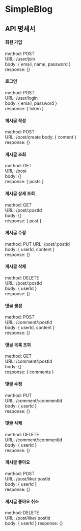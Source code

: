 # SimpleBlog  
## API 명세서  
#### 회원 가입
method: POST  
URL: /user/join   
body: { email, name, password }    
response: {}  
  
#### 로그인
method: POST  
URL: /user/login  
body: { email, password }  
response: { token }  
  
#### 게시글 작성  
method: POST  
URL: /post/create 
body: { content }  
response: {}  
  
#### 게시글 조회  
method: GET  
URL: /post  
body: {}  
response: { posts }  
  
#### 게시글 상세 조회  
method: GET  
URL: /post/:postId  
body: {}  
response: { post }  
  
#### 게시글 수정  
method: PUT 
URL: /post/:postId  
body: { userId, content }  
response: {}  
  
#### 게시글 삭제  
method: DELETE  
URL: /post/:postId  
body: { userId }  
response: {}  
  
#### 댓글 생성  
method: POST  
URL: /comment/:postId  
body: { userId, content }  
response: {}  
  
#### 댓글 목록 조회  
method: GET  
URL: /comment/:postId  
body: {}  
response: { comments }  
  
#### 댓글 수정  
method: PUT  
URL: /comment/:commentId  
body: { userId }  
response: {}  
  
#### 댓글 삭제  
method: DELETE  
URL: /comment/:commentId  
body: { userId }  
response: {}  
  
#### 게시글 좋아요  
method: POST  
URL: /post/like/:postId  
body: { userId }  
response: {}  
  
#### 게시글 좋아요 취소 
method: DELETE  
URL: /post/like/:postId  
body: { userId }
response: {}  
  
  









